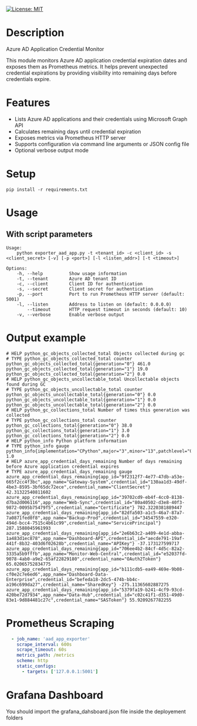 [![License: MIT](https://img.shields.io/badge/License-MIT-yellow.svg)](https://opensource.org/licenses/MIT)

# Description

Azure AD Application Credential Monitor

This module monitors Azure AD application credential expiration dates and exposes
them as Prometheus metrics. It helps prevent unexpected credential expirations by
providing visibility into remaining days before credentials expire.

# Features
- Lists Azure AD applications and their credentials using Microsoft Graph API
- Calculates remaining days until credential expiration
- Exposes metrics via Prometheus HTTP server
- Supports configuration via command line arguments or JSON config file
- Optional verbose output mode

# Setup

```
pip install -r requirements.txt
```

# Usage

## With script parameters

```
Usage:
    python exporter_aad_app.py -t <tenant_id> -c <client_id> -s <client_secret> [-v] [-p <port>] [-l <listen_addr>] [-t <timeout>]

Options:
    -h, --help          Show usage information
    -t, --tenant        Azure AD tenant ID
    -c, --client        Client ID for authentication
    -s, --secret        Client secret for authentication
    -p, --port          Port to run Prometheus HTTP server (default: 5001)
    -l, --listen        Address to listen on (default: 0.0.0.0)
        --timeout       HTTP request timeout in seconds (default: 10)
    -v, --verbose       Enable verbose output
```

# Output example

```
# HELP python_gc_objects_collected_total Objects collected during gc
# TYPE python_gc_objects_collected_total counter
python_gc_objects_collected_total{generation="0"} 461.0
python_gc_objects_collected_total{generation="1"} 19.0
python_gc_objects_collected_total{generation="2"} 0.0
# HELP python_gc_objects_uncollectable_total Uncollectable objects found during GC
# TYPE python_gc_objects_uncollectable_total counter
python_gc_objects_uncollectable_total{generation="0"} 0.0
python_gc_objects_uncollectable_total{generation="1"} 0.0
python_gc_objects_uncollectable_total{generation="2"} 0.0
# HELP python_gc_collections_total Number of times this generation was collected
# TYPE python_gc_collections_total counter
python_gc_collections_total{generation="0"} 38.0
python_gc_collections_total{generation="1"} 3.0
python_gc_collections_total{generation="2"} 0.0
# HELP python_info Python platform information
# TYPE python_info gauge
python_info{implementation="CPython",major="3",minor="13",patchlevel="0",version="3.13.0"} 1.0
# HELP azure_app_credential_days_remaining Number of days remaining before Azure application credential expires
# TYPE azure_app_credential_days_remaining gauge
azure_app_credential_days_remaining{app_id="9f2312f7-4e77-47db-a53e-665f2cc4f3bc",app_name="Gateway-System",credential_id="130aa1d3-49df-4be3-8595-3bf65dc72ece",credential_name="ClientSecret"} 42.31322540811602
azure_app_credential_days_remaining{app_id="39702cd9-eb4f-4cc0-8138-d7ba2d006116",app_name="Web-Sync",credential_id="80a40502-d3e8-40f3-9872-0095b75479f5",credential_name="Certificate"} 782.3220381889447
azure_app_credential_days_remaining{app_id="82dfa503-a1c5-46a7-87a7-7a0871fed0f8",app_name="Backup-Prod",credential_id="34547559-e320-494d-bcc4-7515c4b61c99",credential_name="ServicePrincipal"} 287.1588045961993
azure_app_credential_days_remaining{app_id="2e6b63c2-a409-4e1d-abba-1a483d1ec878",app_name="Dashboard-API",credential_id="aecde791-19af-441f-8b32-403d6f02628b",credential_name="APIKey"} -37.173127599717
azure_app_credential_days_remaining{app_id="706ee4b2-84cf-4d5c-82a2-3335a5b9fffb",app_name="Monitor-Web-Central",credential_id="e52037fd-9078-4ab0-a9e2-65af22829180",credential_name="OAuth2Token"} 65.02065752834775
azure_app_credential_days_remaining{app_id="b111cdb5-ea49-469e-9b08-cf0e2c7e6ed6",app_name="Dashboard-Data-Enterprise",credential_id="befeda18-2dc5-474b-bb4c-a196c699da27",credential_name="SharedKey"} -275.11365602887275
azure_app_credential_days_remaining{app_id="5379fa19-b241-4cf9-93cd-420be72d7934",app_name="Data-Hub",credential_id="c02c41f1-d351-49d0-83e1-9d884481c27c",credential_name="SASToken"} 55.9209267782255
```

# Prometheus Scraping

```yaml
  - job_name: 'aad_app_exporter'
    scrape_interval: 600s
    scrape_timeout: 60s
    metrics_path: /metrics
    scheme: http
    static_configs:
      - targets: ['127.0.0.1:5001']
```    

# Grafana Dashboard

You should import the grafana_dahsboard.json file inside the deployement folders